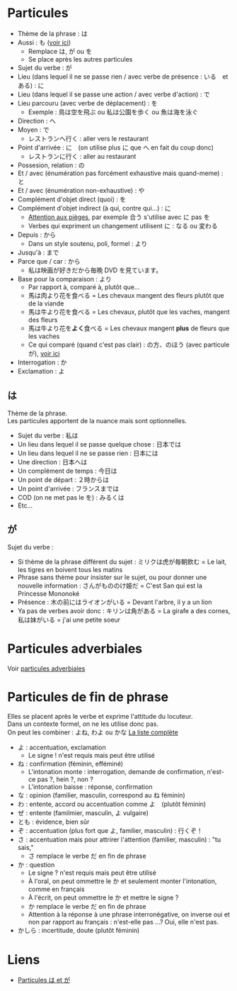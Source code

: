 # Particules

- Thème de la phrase : は
- Aussi : も ([voir ici](https://youtu.be/_YWoTxOusKw?t=305))
  - Remplace は, が ou を
  - Se place après les autres particules
- Sujet du verbe : が
- Lieu (dans lequel il ne se passe rien / avec verbe de présence : いる　et ある) : に
- Lieu (dans lequel il se passe une action / avec verbe d'action) : で
- Lieu parcouru (avec verbe de déplacement) : を
  - Exemple : 鳥は空を飛ぶ ou 私は公園を歩く ou 魚は海を泳ぐ
- Direction : へ
- Moyen : で
  - レストランへ行く : aller vers le restaurant
- Point d'arrivée : に　(on utilise plus に que へ en fait du coup donc)
  - レストランに行く : aller au restaurant
- Possesion, relation : の
- Et / avec (énumération pas forcément exhaustive mais quand-meme) : と
- Et / avec (énumération non-exhaustive) : や
- Complément d'objet direct (quoi) : を
- Complément d'objet indirect (à qui, contre qui...) : に
  - [Attention aux pièges](https://www.youtube.com/watch?v=J2l6bz_wqkk), par exemple 合う s'utilise avec に pas を
  - Verbes qui expriment un changement utilisent に : なる ou 変わる
- Depuis : から
  - Dans un style soutenu, poli, formel : より
- Jusqu'à : まで
- Parce que / car : から
  - 私は映画が好きだから毎晩 DVD を見ています。
- Base pour la comparaison : より
  - Par rapport à, comparé à, plutôt que...
  - 馬は肉より花を食べる = Les chevaux mangent des fleurs plutôt que de la viande
  - 馬は牛より花を食べる = Les chevaux, plutôt que les vaches, mangent des fleurs
  - 馬は牛より花を**よく**食べる = Les chevaux mangent **plus** de fleurs que les vaches
  - Ce qui comparé (quand c'est pas clair) : の方、のほう (avec particule が), [voir ici](https://youtu.be/RUHUl6d4Iko?t=481)
- Interrogation : か
- Exclamation : よ

## は

Thème de la phrase.  
Les particules apportent de la nuance mais sont optionnelles.

- Sujet du verbe : 私は
- Un lieu dans lequel il se passe quelque chose : 日本では
- Un lieu dans lequel il ne se passe rien : 日本には
- Une direction : 日本へは
- Un complément de temps : 今日は
- Un point de départ : ２時からは
- Un point d'arrivée : フランスまでは
- COD (on ne met pas le を) : みるくは
- Etc...

## が

Sujet du verbe :

- Si thème de la phrase différent du sujet : ミリクは虎が毎朝飲む = Le lait, les tigres en boivent tous les matins
- Phrase sans thème pour insister sur le sujet, ou pour donner une nouvelle information : さんがもののけ姫だ = C'est San qui est la Princesse Mononoké
- Présence : 木の前にはライオンがいる = Devant l'arbre, il y a un lion
- Ya pas de verbes avoir donc : キリンは角がある = La girafe a des cornes, 私は妹がいる = j'ai une petite soeur

# Particules adverbiales

Voir [particules adverbiales](
https://github.com/ApolloNet/nihongo/blob/master/adverbes.md#particules-adverbiales)

# Particules de fin de phrase

Elles se placent après le verbe et exprime l'attitude du locuteur.  
Dans un contexte formel, on ne les utilise donc pas.  
On peut les combiner : よね, わよ ou かな
[La liste complète](https://youtu.be/f3Ins4TQGjg?t=1089)

- よ : accentuation, exclamation
  - Le signe ! n'est requis mais peut être utilisé
- ね : confirmation (féminin, efféminé)
  - L'intonation monte : interrogation, demande de confirmation, n'est-ce pas ?, hein ?, non ?
  - L'intonation baisse : réponse, confirmation
- な : opinion (familier, masculin, correspond au ね féminin)
- わ : entente, accord ou accentuation comme よ　(plutôt féminin)
- ぜ : entente (familmier, masculin, よ vulgaire)
- とも : évidence, bien sûr
- ぞ : accentuation (plus fort que よ, familier, masculin) : 行くぞ！
- さ : accentuation mais pour attrirer l'attention (familier, masculin) : "tu sais," 
  - さ remplace le verbe だ en fin de phrase
- か : question
  - Le signe ? n'est requis mais peut être utilisé
  - À l'oral, on peut ommettre le か et seulement monter l'intonation, comme en français
  - À l'écrit, on peut ommettre le か et mettre le signe ?
  - か remplace le verbe だ en fin de phrase
  - Attention à la réponse à une phrase interronégative, on inverse oui et non par rapport au français : n'est-elle pas ...? Oui, elle n'est pas.
- かしら : incertitude, doute (plutôt féminin)

# Liens

- [Particules は et が](https://www.youtube.com/watch?v=3wDRCK5c5_8)

